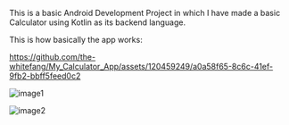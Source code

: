 This is a basic Android Development Project in which I have made a basic Calculator using Kotlin as its backend language.

This is how basically the app works:


https://github.com/the-whitefang/My_Calculator_App/assets/120459249/a0a58f65-8c6c-41ef-9fb2-bbff5feed0c2

![image1](https://github.com/the-whitefang/My_Calculator_App/assets/120459249/aab42063-312f-4cba-b37b-bf16341d6117)

![image2](https://github.com/the-whitefang/My_Calculator_App/assets/120459249/f6f4e7a2-f3b1-4ddf-b05a-a15d93fb69d3)
